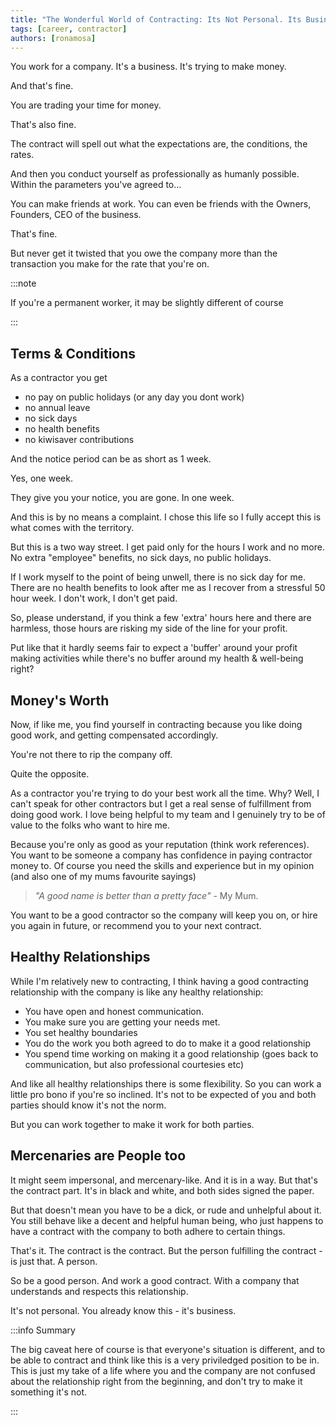```yaml
---
title: "The Wonderful World of Contracting: Its Not Personal. Its Business."
tags: [career, contractor]
authors: [ronamosa]
---
```


You work for a company. It's a business. It's trying to make money.

And that's fine.

You are trading your time for money.

That's also fine.

The contract will spell out what the expectations are, the conditions, the rates.

And then you conduct yourself as professionally as humanly possible. Within the parameters you've agreed to...

<!--truncate-->

You can make friends at work. You can even be friends with the Owners, Founders, CEO of the business.

That's fine.

But never get it twisted that you owe the company more than the transaction you make for the rate that you're on.

:::note

If you're a permanent worker, it may be slightly different of course

:::

## Terms & Conditions

As a contractor you get

- no pay on public holidays (or any day you dont work)
- no annual leave
- no sick days
- no health benefits
- no kiwisaver contributions

And the notice period can be as short as 1 week.

Yes, one week.

They give you your notice, you are gone. In one week.

And this is by no means a complaint. I chose this life so I fully accept this is what comes with the territory.

But this is a two way street. I get paid only for the hours I work and no more. No extra "employee" benefits, no sick days, no public holidays.

If I work myself to the point of being unwell, there is no sick day for me. There are no health benefits to look after me as I recover from a stressful 50 hour week. I don't work, I don't get paid.

So, please understand, if you think a few 'extra' hours here and there are harmless, those hours are risking my side of the line for your profit.

Put like that it hardly seems fair to expect a 'buffer' around your profit making activities while there's no buffer around my health & well-being right?

## Money's Worth

Now, if like me, you find yourself in contracting because you like doing good work, and getting compensated accordingly.

You're not there to rip the company off.

Quite the opposite.

As a contractor you're trying to do your best work all the time. Why? Well, I can't speak for other contractors but I get a real sense of fulfillment from doing good work. I love being helpful to my team and I genuinely try to be of value to the folks who want to hire me.

Because you're only as good as your reputation (think work references). You want to be someone a company has confidence in paying contractor money to. Of course you need the skills and experience but in my opinion (and also one of my mums favourite sayings)

> _"A good name is better than a pretty face"_ - My Mum.

You want to be a good contractor so the company will keep you on, or hire you again in future, or recommend you to your next contract.

## Healthy Relationships

While I'm relatively new to contracting, I think having a good contracting relationship with the company is like any healthy relationship:

- You have open and honest communication.
- You make sure you are getting your needs met.
- You set healthy boundaries
- You do the work you both agreed to do to make it a good relationship
- You spend time working on making it a good relationship (goes back to communication, but also professional courtesies etc)

And like all healthy relationships there is some flexibility. So you can work a little pro bono if you're so inclined. It's not to be expected of you and both parties should know it's not the norm.

But you can work together to make it work for both parties.

## Mercenaries are People too

It might seem impersonal, and mercenary-like. And it is in a way. But that's the contract part. It's in black and white, and both sides signed the paper.

But that doesn't mean you have to be a dick, or rude and unhelpful about it. You still behave like a decent and helpful human being, who just happens to have a contract with the company to both adhere to certain things.

That's it. The contract is the contract. But the person fulfilling the contract - is just that. A person.

So be a good person. And work a good contract. With a company that understands and respects this relationship.

It's not personal. You already know this - it's business.

:::info Summary

The big caveat here of course is that everyone's situation is different, and to be able to contract and think like this is a very priviledged position to be in. This is just my take of a life where you and the company are not confused about the relationship right from the beginning, and don't try to make it something it's not.

:::
